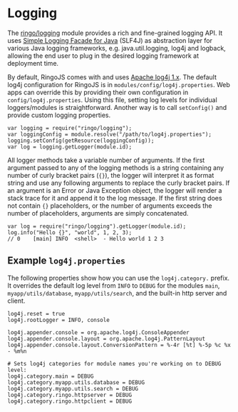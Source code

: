 # Logging

The [ringo/logging](https://ringojs.org/api/master/ringo/logging) module provides a rich and fine-grained logging API. It uses [Simple Logging Facade for Java][slf4j] (SLF4J) as abstraction layer for various Java logging frameworks, e.g. java.util.logging, log4j and logback, allowing the end user to plug in the desired logging framework at deployment time.

By default, RingoJS comes with and uses [Apache log4j 1.x][log4j]. The default log4j configuration for RingoJS is in `modules/config/log4j.properties`. Web apps can override this by providing their own configuration in `config/log4j.properties`. Using this file, setting log levels for individual loggers/modules is straightforward. Another way is to call `setConfig()` and provide custom logging properties.

    var logging = require("ringo/logging");
    var loggingConfig = module.resolve("/path/to/log4j.properties");
    logging.setConfig(getResource(loggingConfig));
    var log = logging.getLogger(module.id);

[slf4j]: http://www.slf4j.org/
[log4j]: http://logging.apache.org/log4j/

All logger methods take a variable number of arguments. If the first argument passed to any of the logging methods is a string containing any number of curly bracket pairs (`{}`), the logger will interpret it as format string and use any following arguments to replace the curly bracket pairs. If an argument is an Error or Java Exception object, the logger will render a stack trace for it and append it to the log message. If the first string does not contain `{}` placeholders, or the number of arguments exceeds the number of placeholders, arguments are simply concatenated.

    var log = require("ringo/logging").getLogger(module.id);
    log.info("Hello {}", "world", 1, 2, 3);
    // 0    [main] INFO  <shell>  - Hello world 1 2 3

## Example `log4j.properties`

The following properties show how you can use the `log4j.category.` prefix. It overrides the default log level from `INFO` to `DEBUG` for the modules `main`, `myapp/utils/database`, `myapp/utils/search`, and the built-in http server and client.

```
log4j.reset = true
log4j.rootLogger = INFO, console

log4j.appender.console = org.apache.log4j.ConsoleAppender
log4j.appender.console.layout = org.apache.log4j.PatternLayout
log4j.appender.console.layout.ConversionPattern = %-4r [%t] %-5p %c %x - %m%n

# Sets log4j categories for module names you're working on to DEBUG level:
log4j.category.main = DEBUG
log4j.category.myapp.utils.database = DEBUG
log4j.category.myapp.utils.search = DEBUG
log4j.category.ringo.httpserver = DEBUG
log4j.category.ringo.httpclient = DEBUG
```

